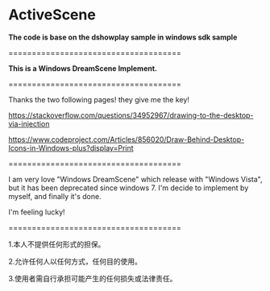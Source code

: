 # ActiveScene

<B>The code is base on the dshowplay sample in windows sdk sample</B>

=====================================

<B>This is a Windows DreamScene Implement.</B><br />

=====================================

Thanks the two following pages! they give me the key!

https://stackoverflow.com/questions/34952967/drawing-to-the-desktop-via-injection

https://www.codeproject.com/Articles/856020/Draw-Behind-Desktop-Icons-in-Windows-plus?display=Print

=====================================

I am very love "Windows DreamScene" which release with "Windows Vista",
but it has been deprecated since windows 7.
I'm decide to implement by myself, and finally it's done.

I'm feeling lucky!

=====================================

<p>1.本人不提供任何形式的担保。</p>
<p>2.允许任何人以任何方式，任何目的使用。</p>
<p>3.使用者需自行承担可能产生的任何损失或法律责任。</p>

